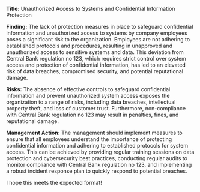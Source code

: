 **Title:** Unauthorized Access to Systems and Confidential Information Protection

**Finding:** The lack of protection measures in place to safeguard confidential information and unauthorized access to systems by company employees poses a significant risk to the organization. Employees are not adhering to established protocols and procedures, resulting in unapproved and unauthorized access to sensitive systems and data. This deviation from Central Bank regulation no 123, which requires strict control over system access and protection of confidential information, has led to an elevated risk of data breaches, compromised security, and potential reputational damage.

**Risks:** The absence of effective controls to safeguard confidential information and prevent unauthorized system access exposes the organization to a range of risks, including data breaches, intellectual property theft, and loss of customer trust. Furthermore, non-compliance with Central Bank regulation no 123 may result in penalties, fines, and reputational damage.

**Management Action:** The management should implement measures to ensure that all employees understand the importance of protecting confidential information and adhering to established protocols for system access. This can be achieved by providing regular training sessions on data protection and cybersecurity best practices, conducting regular audits to monitor compliance with Central Bank regulation no 123, and implementing a robust incident response plan to quickly respond to potential breaches.

I hope this meets the expected format!